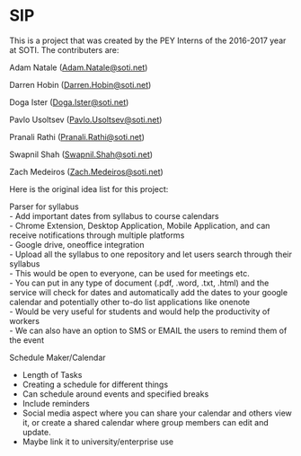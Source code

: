 # SIP
This is a project that was created by the PEY Interns of the 2016-2017 year at SOTI. The contributers are:

Adam Natale (Adam.Natale@soti.net)

Darren Hobin (Darren.Hobin@soti.net)

Doga Ister (Doga.Ister@soti.net)

Pavlo Usoltsev (Pavlo.Usoltsev@soti.net)

Pranali Rathi (Pranali.Rathi@soti.net)

Swapnil Shah (Swapnil.Shah@soti.net)

Zach Medeiros (Zach.Medeiros@soti.net)

Here is the original idea list for this project:

Parser for syllabus  
	- Add important dates from syllabus to course calendars  
	- Chrome Extension, Desktop Application, Mobile Application, and can receive notifications through multiple platforms  
	- Google drive, oneoffice integration  
	- Upload all the syllabus to one repository and let users search through their syllabus  
	- This would be open to everyone, can be used for meetings etc.  
	- You can put in any type of document (.pdf, .word, .txt, .html) and the service will check for dates and automatically add     the dates to your google calendar and potentially other to-do list applications like onenote  
	- Would be very useful for students and would help the productivity of workers  
	- We can also have an option to SMS or EMAIL the users to remind them of the event  

Schedule Maker/Calendar  
- Length of Tasks  
- Creating a schedule for different things  
- Can schedule around events and specified breaks  
- Include reminders   
- Social media aspect where you can share your calendar and others view it, or create a shared calendar where group members can edit and update.  
- Maybe link it to university/enterprise use  


